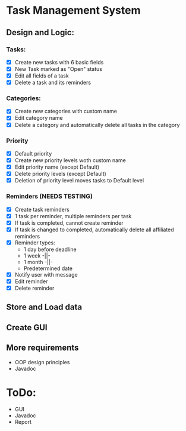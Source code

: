 # Task Management System

## Design and Logic:

### Tasks:

- [x] Create new tasks with 6 basic fields
- [x] New Task marked as "Open" status
- [x] Edit all fields of a task
- [x] Delete a task and its reminders

### Categories:

- [x] Create new categories with custom name
- [x] Edit category name
- [x] Delete a category and automatically delete all tasks in the category

### Priority

- [x] Default priority
- [x] Create new priority levels woth custom name
- [x] Edit priority name (except Default)
- [x] Delete priority levels (except Default)
- [x] Deletion of priority level moves tasks to Default level

### Reminders (NEEDS TESTING)

- [x] Create task reminders
- [x] 1 task per reminder, multiple reminders per task
- [x] If task is completed, cannot create reminder
- [x] If task is changed to completed, automatically delete all affiliated reminders
- [x] Reminder types:
    * 1 day before deadline
    * 1 week -||-
    * 1 month -||-
    * Predetermined date
- [x] Notify user with message
- [x] Edit reminder
- [x] Delete reminder

## Store and Load data

## Create GUI

## More requirements

- OOP design principles
- Javadoc


# ToDo:

- GUI
- Javadoc
- Report